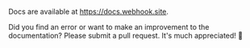 Docs are available at https://docs.webhook.site.

Did you find an error or want to make an improvement to the documentation? Please submit a pull request. It's much appreciated! 🫶
